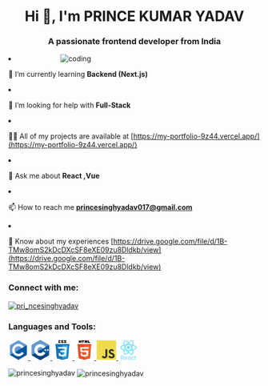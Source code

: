  <h1 align="center">Hi 👋, I'm PRINCE KUMAR YADAV</h1>
<h3 align="center">A passionate frontend developer from India</h3>
<img align="right" alt="coding" width="400" src="https://th.bing.com/th/id/OIP.lpDmbJAfxH3MXhLYWCxS8QHaHa?pid=ImgDet&w=179&h=179&c=7&dpr=1.3"

- 🌱 I’m currently learning **Backend (Next.js)**

- 🤝 I’m looking for help with **Full-Stack**

- 👨‍💻 All of my projects are available at [https://my-portfolio-9z44.vercel.app/](https://my-portfolio-9z44.vercel.app/)

- 💬 Ask me about **React ,Vue**

- 📫 How to reach me **princesinghyadav017@gmail.com**

- 📄 Know about my experiences [https://drive.google.com/file/d/1B-TMw8omS2kDcDXcSF8eXE09zu8Dldkb/view](https://drive.google.com/file/d/1B-TMw8omS2kDcDXcSF8eXE09zu8Dldkb/view)

<h3 align="left">Connect with me:</h3>
<p align="left">
<a href="https://instagram.com/pri_ncesinghyadav" target="blank"><img align="center" src="https://raw.githubusercontent.com/rahuldkjain/github-profile-readme-generator/master/src/images/icons/Social/instagram.svg" alt="pri_ncesinghyadav" height="30" width="40" /></a>
</p>

<h3 align="left">Languages and Tools:</h3>
<p align="left"> <a href="https://www.cprogramming.com/" target="_blank" rel="noreferrer"> <img src="https://raw.githubusercontent.com/devicons/devicon/master/icons/c/c-original.svg" alt="c" width="40" height="40"/> </a> <a href="https://www.w3schools.com/cpp/" target="_blank" rel="noreferrer"> <img src="https://raw.githubusercontent.com/devicons/devicon/master/icons/cplusplus/cplusplus-original.svg" alt="cplusplus" width="40" height="40"/> </a> <a href="https://www.w3schools.com/css/" target="_blank" rel="noreferrer"> <img src="https://raw.githubusercontent.com/devicons/devicon/master/icons/css3/css3-original-wordmark.svg" alt="css3" width="40" height="40"/> </a> <a href="https://www.w3.org/html/" target="_blank" rel="noreferrer"> <img src="https://raw.githubusercontent.com/devicons/devicon/master/icons/html5/html5-original-wordmark.svg" alt="html5" width="40" height="40"/> </a> <a href="https://developer.mozilla.org/en-US/docs/Web/JavaScript" target="_blank" rel="noreferrer"> <img src="https://raw.githubusercontent.com/devicons/devicon/master/icons/javascript/javascript-original.svg" alt="javascript" width="40" height="40"/> </a> <a href="https://reactjs.org/" target="_blank" rel="noreferrer"> <img src="https://raw.githubusercontent.com/devicons/devicon/master/icons/react/react-original-wordmark.svg" alt="react" width="40" height="40"/> </a> </p>

<p><img align="left" src="https://github-readme-stats.vercel.app/api/top-langs?username=princesinghyadav&show_icons=true&locale=en&layout=compact" alt="princesinghyadav" /></p>

<p>&nbsp;<img align="center" src="https://github-readme-stats.vercel.app/api?username=princesinghyadav&show_icons=true&locale=en" alt="princesinghyadav" /></p>
